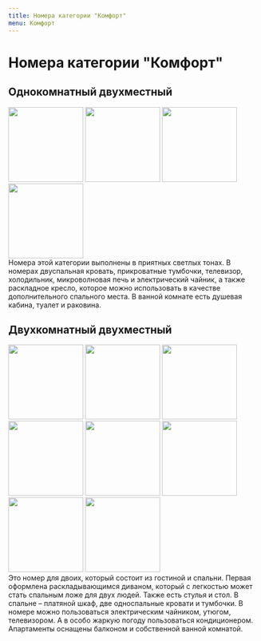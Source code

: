 ```yaml
---
title: Номера категории "Комфорт"
menu: Комфорт
---
```


# Номера категории "Комфорт"

## Однокомнатный двухместный
<div data-featherlight-gallery data-featherlight-filter="a">
    <a href="comfort/1-1.jpg"> <img width=150 height=150 src="comfort/thumbs/1-1.jpg" /></a>
    <a href="comfort/1-2.jpg"> <img width=150 height=150 src="comfort/thumbs/1-2.jpg" /></a>
    <a href="comfort/1-3.jpg"> <img width=150 height=150 src="comfort/thumbs/1-3.jpg" /></a>
    <a href="comfort/1-4.jpg"> <img width=150 height=150 src="comfort/thumbs/1-4.jpg" /></a>
</div>
Номера этой категории выполнены в приятных светлых тонах. В номерах двуспальная кровать, прикроватные тумбочки, телевизор, холодильник, микроволновая печь и электрический чайник, а также раскладное кресло, которое можно использовать в качестве дополнительного спального места. В ванной комнате есть душевая кабина, туалет и раковина.

## Двухкомнатный двухместный
<div data-featherlight-gallery data-featherlight-filter="a">
    <a href="comfort/2-1.jpg"> <img width=150 height=150 src="comfort/thumbs/2-1.jpg" /></a>
    <a href="comfort/2-2.jpg"> <img width=150 height=150 src="comfort/thumbs/2-2.jpg" /></a>
    <a href="comfort/2-3.jpg"> <img width=150 height=150 src="comfort/thumbs/2-3.jpg" /></a>
    <a href="comfort/2-4.jpg"> <img width=150 height=150 src="comfort/thumbs/2-4.jpg" /></a>
    <a href="comfort/2-5.jpg"> <img width=150 height=150 src="comfort/thumbs/2-5.jpg" /></a>
    <a href="comfort/2-6.jpg"> <img width=150 height=150 src="comfort/thumbs/2-6.jpg" /></a>
    <a href="comfort/2-7.jpg"> <img width=150 height=150 src="comfort/thumbs/2-7.jpg" /></a>
    <a href="comfort/2-8.jpg"> <img width=150 height=150 src="comfort/thumbs/2-8.jpg" /></a>
</div>
Это номер для двоих, который состоит из гостиной и спальни. Первая оформлена раскладывающимся диваном, который с легкостью может стать спальным ложе для двух людей. Также есть стулья и стол. В спальне – платяной шкаф, две односпальные кровати и тумбочки. В номере можно пользоваться электрическим чайником, утюгом, телевизором. А в особо жаркую погоду пользоваться кондиционером. Апартаменты оснащены балконом и собственной ванной комнатой.
